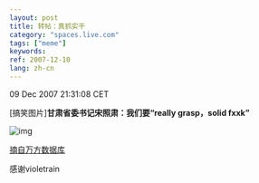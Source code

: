 ```yaml
---
layout: post
title: 转帖：真抓实干
category: "spaces.live.com"
tags: ["meme"]
keywords: 
ref: 2007-12-10
lang: zh-cn
---
```


09 Dec 2007 21:31:08 CET

[搞笑图片]**甘肃省委书记宋照肃：我们要“really grasp，solid fxxk”**

![img](http://img1.tianya.cn/photo/2007/12/6/5962063_2201868.jpg)

[摘自万方数据库](http://www.wanfangdata.com.cn/Search/ResourceDataDetailPage.aspx?recordSchema=native.html&database=WFPaperqikan&AID=gssjjglgbxyxb200302001&expression=gssjjglgbxyxb/gssj2003/0302pdf/030201.pdf)

感谢violetrain

